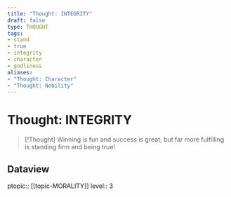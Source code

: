 ```yaml
---
title: "Thought: INTEGRITY"
draft: false
type: THOUGHT
tags:
- stand
- true
- integrity
- character
- godliness
aliases:
- "Thought: Character"
- "Thought: Nobility"
---
```

# Thought: INTEGRITY
> [!Thought]
> Winning is fun and success is great; but far more fulfilling is standing firm and being true!

## Dataview
ptopic:: [[topic-MORALITY]]
level:: 3
